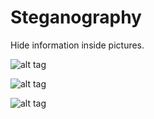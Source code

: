 # Steganography
Hide information inside pictures.

![alt tag](http://imgur.com/oWxLNcU)

![alt tag](http://imgur.com/PggXkes)

![alt tag](http://imgur.com/BwxPjs6)
